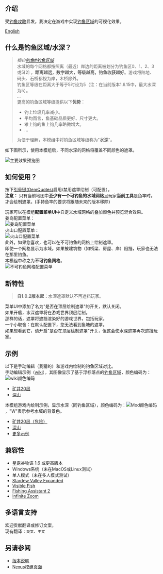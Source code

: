 ## 介绍
受[钓鱼攻略](https://zh.stardewvalleywiki.com/钓鱼攻略)启发，我决定在游戏中实现[钓鱼区域](https://zh.stardewvalleywiki.com/钓鱼攻略#距离图片)的可视化效果。

[English](README.md)

## 什么是钓鱼区域/水深？
> *摘自[钓鱼#钓鱼区域](https://zh.stardewvalleywiki.com/钓鱼#钓鱼区)*  
水域的每个网格都按照离（最近）岸边的距离被划分为钓鱼区0、1、2、3或5[2] ，**距离越远，数字越大，等级越高，钓鱼收获越好**。游戏将陆地、码头、石桥都视为岸，木桥除外。  
> 钓鱼区等级在距离大于等于5时设为5（注：在当前版本1.6.15中，最大水深为5）。  
> ...  
> 更高的钓鱼区域等级提供以下**优势**：
>
> - 钓上垃圾几率减小。
> - 平均而言，鱼基础品质更好、尺寸更大。
> - 难上钩的鱼上钩几率略微增大。
> - ...  
>
> 为便于理解，本模组中将钓鱼区域等级称为"**水深**"。

如下图所示，使用本模组后，不同水深的网格将覆盖不同颜色的遮罩。

![主要效果预览图](https://i.imgur.com/bzHjojo.png)

## 如何使用？
按下[引号键(OemQuotes)](https://zh.stardewvalleywiki.com/模组:使用指南/按键绑定)启用/禁用遮罩绘制（可配置）。  
**注意：** 只有当前地图中**至少有一个可钓鱼的水域网格**且玩家**当前工具**是鱼竿时，才会绘制遮罩。(手持鱼竿的要求将跟随未来的版本移除)

玩家可以在模组**配置菜单UI**中自定义水域网格的叠加颜色并预览混合效果。  
姜岛配置菜单：  
![姜岛配置菜单](https://i.imgur.com/lTONtTU.gif)  
火山口配置菜单：  
![火山口配置菜单](https://i.imgur.com/kPgLUuw.gif)  
此外，如果您喜欢，也可以在不可钓鱼的网格上绘制遮罩。  
即使一个网格显示为水域，如果被建筑物（如桥梁、房屋、岸）阻挡，玩家也无法在那里钓鱼。  
本模组中称之为**不可钓鱼网格**。  
![不可钓鱼网格配置菜单](https://i.imgur.com/ClK9R3N.png)  

## 新特性
>**自1.0.2版本起**：水深遮罩默认不再遮挡玩家。  

菜单UI中添加了名为"是否在顶层绘制遮罩"的开关，默认关闭。  
如果开启，水深遮罩将在游戏世界顶层绘制。  
那样的话，遮罩将遮挡渲染好的游戏世界，包括玩家。  
一个小取舍：在默认配置下，您无法看到鱼塘的遮罩。  
如果想看到它，请开启"是否在顶层绘制遮罩"开关，但这会使水深遮罩再次遮挡玩家。

## 示例
以下是手动编辑（我猜的）和游戏内绘制的钓鱼区域对比。  
手动编辑示例（[wiki](https://zh.stardewvalleywiki.com/钓鱼攻略#距离图片)），其图像显示了基于浮标落点的[钓鱼区域](https://zh.stardewvalleywiki.com/钓鱼#钓鱼区)，颜色编码为：![wiki颜色编码](https://stardewvalleywiki.com/mediawiki/images/1/14/DistanceKey.png)

* [矿井20层](https://stardewvalleywiki.com/mediawiki/images/4/4d/MinesDistances.png)
* [深山](https://stardewvalleywiki.com/mediawiki/images/8/87/MountainDistances.png)

本模组游戏内绘制示例，显示水深（同钓鱼区域），颜色编码为：![Mod颜色编码](https://i.imgur.com/OKXTUBN.png)，"W"表示参考水域的背景色。

* [矿井20层（危险）](https://i.imgur.com/aA7XKeF.png)
* [深山](https://i.imgur.com/KWEjXY7.png)
* [更多示例](https://imgur.com/gallery/waterdepthoverlay-aCbYfrw)

## 兼容性
* 星露谷物语 1.6 或更高版本
* Windows系统（未在MacOS或Linux测试）
* 单人模式（未在多人模式测试）
* [Stardew Valley Expanded](https://www.nexusmods.com/stardewvalley/mods/3753)
* [Visible Fish](https://www.nexusmods.com/stardewvalley/mods/8897)
* [Fishing Assistant 2](https://www.nexusmods.com/stardewvalley/mods/5815)
* [Infinite Zoom](https://www.nexusmods.com/stardewvalley/mods/8808)

## 多语言支持
欢迎贡献翻译或修订文案。  
现有翻译：`英文`、`中文`

## 另请参阅
* [版本说明](release-notes.md)
* [Nexus模组页面](https://www.nexusmods.com/stardewvalley/mods/34207)
